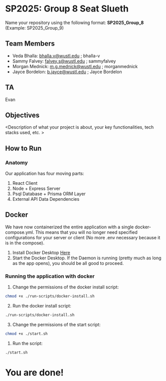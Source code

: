 # SP2025: Group 8 Seat Slueth

Name your repository using the following format:
**SP2025_Group_8**
(Example: SP2025_Group_9)

## Team Members

- Veda Bhalla: bhalla.v@wustl.edu ; bhalla-v
- Sammy Falvey: falvey.s@wustl.edu ; sammyfalvey
- Morgan Mednick: m.g.mednick@wustl.edu ; morganmednick
- Jayce Bordelon: b.jayce@wustl.edu ; Jayce Bordelon

## TA

Evan

## Objectives

&lt;Description of what your project is about, your key functionalities, tech stacks used, etc. &gt;

## How to Run

### Anatomy

Our application has four moving parts:

1. React Client
2. Node + Express Server
3. Psql Database + Prisma ORM Layer
4. External API Data Dependencies

## Docker

We have now containerized the entire application with a single docker-compose.yml. This means that you will no longer need specified configurations for your server or client (No more .env necessary because it is in the compose).

1. Install Docker Desktop [Here](https://docs.docker.com/desktop/setup/install/mac-install/)
2. Start the Docker Desktop. If the Daemon is running (pretty much as long as the app opens), you should be all good to proceed.

### Running the application with docker

1. Change the permissions of the docker install script:

```bash
chmod +x ./run-scripts/docker-install.sh
```

2. Run the docker install script:

```bash
./run-scripts/docker-install.sh
```

3. Change the permissions of the start script:

```bash
chmod +x ./start.sh
```

1. Run the script:

```bash
./start.sh
```

# You are done!
